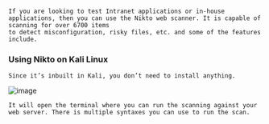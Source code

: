 ```Scan your web server for vulnerabilities. 

If you are looking to test Intranet applications or in-house applications, then you can use the Nikto web scanner. It is capable of scanning for over 6700 items
to detect misconfiguration, risky files, etc. and some of the features include.
```
### Using Nikto on Kali Linux
```
Since it’s inbuilt in Kali, you don’t need to install anything.
```
![image](https://user-images.githubusercontent.com/59710234/154803045-2009dc12-5e99-4321-99da-ea02ce580d8e.png)
```
It will open the terminal where you can run the scanning against your web server. There is multiple syntaxes you can use to run the scan.
```
